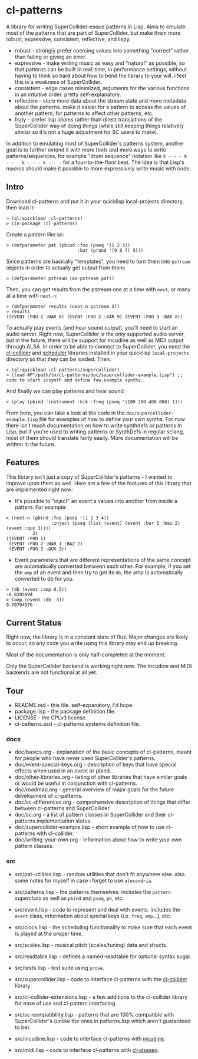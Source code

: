 # cl-patterns

A library for writing SuperCollider-esque patterns in Lisp. Aims to emulate most of the patterns that are part of SuperCollider, but make them more robust, expressive, consistent, reflective, and lispy.

* robust - strongly prefer coercing values into something "correct" rather than failing or giving an error.
* expressive - make writing music as easy and "natural" as possible, so that patterns can be built in real-time, in performance settings, without having to think so hard about how to bend the library to your will. i feel this is a weakness of SuperCollider.
* consistent - edge cases minimized, arguments for the various functions in an intuitive order. pretty self-explanatory.
* reflective - store more data about the stream state and more metadata about the patterns. make it easier for a pattern to access the values of another pattern, for patterns to affect other patterns, etc.
* lispy - prefer lisp idioms rather than direct translations of the SuperCollider way of doing things (while still keeping things relatively similar so it's not a huge adjustment for SC users to make).

In addition to emulating most of SuperCollider's patterns system, another goal is to further extend it with more tools and more ways to write patterns/sequences, for example "drum sequence" notation like `k - - - k - - - k - - - k - - -` for a four-to-the-floor beat. The idea is that Lisp's macros should make it possible to more expressively write music with code.

## Intro

Download cl-patterns and put it in your quicklisp local-projects directory, then load it:

```common-lisp
> (ql:quickload :cl-patterns)
> (in-package :cl-patterns)
```

Create a pattern like so:

```common-lisp
> (defparameter pat (pbind :foo (pseq '(1 2 3))
                           :bar (prand '(9 8 7) 5)))
```

Since patterns are basically "templates", you need to turn them into `pstream` objects in order to actually get output from them:

```common-lisp
> (defparameter pstream (as-pstream pat))
```

Then, you can get results from the pstream one at a time with `next`, or many at a time with `next-n`:

```common-lisp
> (defparameter results (next-n pstream 3))
> results
((EVENT :FOO 1 :BAR 8) (EVENT :FOO 2 :BAR 9) (EVENT :FOO 3 :BAR 8))
```

To actually play events (and hear sound output), you'll need to start an audio server. Right now, SuperCollider is the only supported audio server, but in the future, there will be support for Incudine as well as MIDI output through ALSA. In order to be able to connect to SuperCollider, you need the [cl-collider](https://github.com/byulparan/cl-collider) and [scheduler](http://github.com/byulparan/scheduler) libraries installed in your quicklisp `local-projects` directory so that they can be loaded. Then:

``` common-lisp
> (ql:quickload :cl-patterns/supercollider)
> (load #P"/path/to/cl-patterns/doc/supercollider-example.lisp") ;; code to start scsynth and define few example synths.
```

And finally we can play patterns and hear sound:

```common-lisp
> (play (pbind :instrument :kik :freq (pseq '(100 200 400 800) 1)))
```

From here, you can take a look at the code in the `doc/supercollider-example.lisp` file for examples of how to define your own synths. For now there isn't much documentation on how to write synthdefs or patterns in Lisp, but if you're used to writing patterns or SynthDefs in regular sclang, most of them should translate fairly easily. More documentation will be written in the future.

## Features

This library isn't just a copy of SuperCollider's patterns - I wanted to improve upon them as well. Here are a few of the features of this library that are implemented right now:

* It's possible to "inject" an event's values into another from inside a pattern. For example:
```common-lisp
> (next-n (pbind :foo (pseq '(1 2 3 4))
                 :inject (pseq (list (event) (event :bar 1 :baz 2) (event :qux 3))))
          3)
((EVENT :FOO 1)
 (EVENT :FOO 2 :BAR 1 :BAZ 2)
 (EVENT :FOO 3 :QUX 3))
```

* Event parameters that are different representations of the same concept are automatically converted between each other. For example, if you set the `amp` of an event and then try to get its `db`, the amp is automatically converted to db for you.
```common-lisp
> (db (event :amp 0.5))
-6.0205994
> (amp (event :db -3))
0.70794576
```

## Current Status

Right now, the library is in a constant state of flux. Major changes are likely to occur, so any code you write using this library may end up breaking.

Most of the documentation is only half-completed at the moment.

Only the SuperCollider backend is working right now. The Incudine and MIDI backends are not functional at all yet.

## Tour

* README.md - this file. self-expanatory, i'd hope.
* package.lisp - the package definition file.
* LICENSE - the GPLv3 license.
* cl-patterns.asd - cl-patterns systems definition file.

### docs

* doc/basics.org - explanation of the basic concepts of cl-patterns, meant for people who have never used SuperCollider's patterns.
* doc/event-special-keys.org - description of keys that have special effects when used in an event or pbind.
* doc/other-libraries.org - listing of other libraries that have similar goals or would be useful in conjunction with cl-patterns.
* doc/roadmap.org - general overview of major goals for the future development of cl-patterns.
* doc/sc-differences.org - comprehensive description of things that differ between cl-patterns and SuperCollider.
* doc/sc.org - a list of pattern classes in SuperCollider and their cl-patterns implementation status.
* doc/supercollider-example.lisp - short example of how to use cl-patterns with cl-collider.
* doc/writing-your-own.org - information about how to write your own pattern classes.

### src

* src/pat-utilities.lisp - random utilities that don't fit anywhere else. also some notes for myself in case i forget to use `alexandria`.
* src/patterns.lisp - the patterns themselves. includes the `pattern` superclass as well as `pbind` and `pseq`, `pk`, etc.
* src/event.lisp - code to represent and deal with events. includes the `event` class, information about special keys (i.e. `freq`, `amp`...), etc.
* src/clock.lisp - the scheduling functionality to make sure that each event is played at the proper time.
* src/scales.lisp - musical pitch (scales/tuning) data and structs.
* src/readtable.lisp - defines a named-readtable for optional syntax sugar.

* src/tests.lisp - test suite using `prove`.

* src/supercollider.lisp - code to interface cl-patterns with the [cl-collider](https://github.com/byulparan/cl-collider) library.
* src/cl-collider-extensions.lisp - a few additions to the cl-collider library for ease of use and cl-pattern interfacing.
* src/sc-compatibility.lisp - patterns that are 100% compatible with SuperCollider's (unlike the ones in patterns.lisp which aren't guaranteed to be).

* src/incudine.lisp - code to interface cl-patterns with [incudine](https://github.com/titola/incudine).

* src/midi.lisp - code to interface cl-patterns with [cl-alsaseq](https://github.com/defaultxr/cl-alsaseq).
